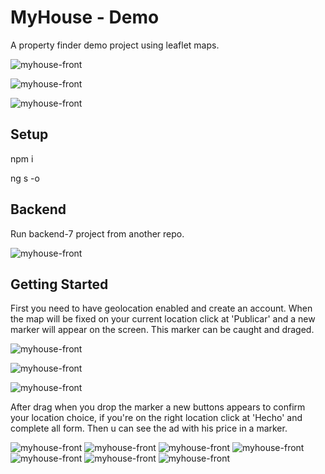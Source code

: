 # MyHouse - Demo

A property finder demo project using leaflet maps. 

![myhouse-front](Register_sequence_diagram.png)

![myhouse-front](Login_sequence_diagram.png)

![myhouse-front](Use_case_diagram.png)

## Setup

npm i

ng s -o

## Backend

Run backend-7 project from another repo.

![myhouse-front](Main_diagram.png)

## Getting Started

First you need to have geolocation enabled and create an account. When the map will be fixed on your current location click at 'Publicar' and a new marker will appear on the screen. This marker can be caught and draged.

![myhouse-front](1.caption.png)

![myhouse-front](2.caption.png)

![myhouse-front](3.caption.png)

After drag when you drop the marker a new buttons appears to confirm your location choice, if you're on the right location click at 'Hecho' and complete all form. Then u can see the ad with his price in a marker.

![myhouse-front](form1.png)
![myhouse-front](form2.png)
![myhouse-front](map1.png)
![myhouse-front](map2.png)
![myhouse-front](ad1.png)
![myhouse-front](ad2.png)
![myhouse-front](ad3.png)



